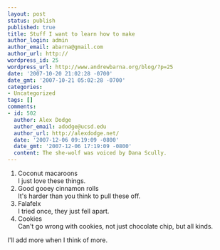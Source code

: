 ```yaml
---
layout: post
status: publish
published: true
title: Stuff I want to learn how to make
author_login: admin
author_email: abarna@gmail.com
author_url: http://
wordpress_id: 25
wordpress_url: http://www.andrewbarna.org/blog/?p=25
date: '2007-10-20 21:02:28 -0700'
date_gmt: '2007-10-21 05:02:28 -0700'
categories:
- Uncategorized
tags: []
comments:
- id: 502
  author: Alex Dodge
  author_email: adodge@ucsd.edu
  author_url: http://alexdodge.net/
  date: '2007-12-06 09:19:09 -0800'
  date_gmt: '2007-12-06 17:19:09 -0800'
  content: The she-wolf was voiced by Dana Scully.
---
```

1. Coconut macaroons\
I just love these things.
2. Good gooey cinnamon rolls\
It's harder than you think to pull these off.
3. Falafelx\
I tried once, they just fell apart.
4. Cookies\
Can't go wrong with cookies, not just chocolate chip, but all kinds.

I'll add more when I think of more.

